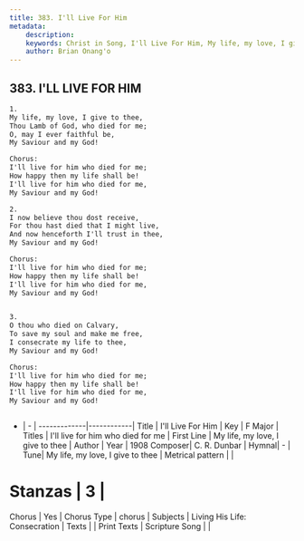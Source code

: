 ```yaml
---
title: 383. I'll Live For Him
metadata:
    description: 
    keywords: Christ in Song, I'll Live For Him, My life, my love, I give to thee, I'll live for him who died for me
    author: Brian Onang'o
---
```



## 383. I'LL LIVE FOR HIM

```txt
1.
My life, my love, I give to thee,
Thou Lamb of God, who died for me;
O, may I ever faithful be,
My Saviour and my God!

Chorus:
I'll live for him who died for me;
How happy then my life shall be!
I'll live for him who died for me,
My Saviour and my God!

2.
I now believe thou dost receive,
For thou hast died that I might live,
And now henceforth I'll trust in thee,
My Saviour and my God! 

Chorus:
I'll live for him who died for me;
How happy then my life shall be!
I'll live for him who died for me,
My Saviour and my God!


3.
O thou who died on Calvary,
To save my soul and make me free,
I consecrate my life to thee,
My Saviour and my God! 

Chorus:
I'll live for him who died for me;
How happy then my life shall be!
I'll live for him who died for me,
My Saviour and my God!



```

- |   -  |
-------------|------------|
Title | I'll Live For Him |
Key | F Major |
Titles | I'll live for him who died for me |
First Line | My life, my love, I give to thee |
Author | 
Year | 1908
Composer| C. R. Dunbar |
Hymnal|  - |
Tune| My life, my love, I give to thee |
Metrical pattern | |
# Stanzas | 3 |
Chorus | Yes |
Chorus Type | chorus |
Subjects | Living His Life: Consecration |
Texts |  |
Print Texts | 
Scripture Song |  |
  
